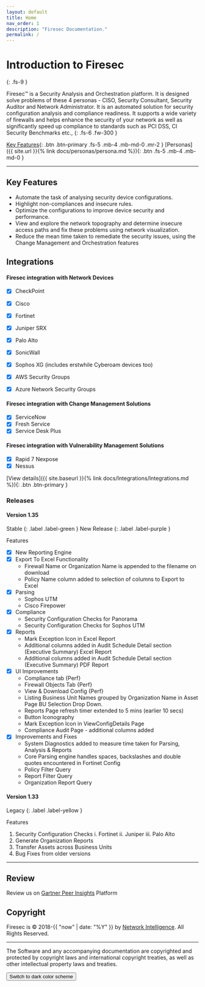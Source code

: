 ```yaml
---
layout: default
title: Home
nav_order: 1
description: "Firesec Documentation."
permalink: /
---
```


# Introduction to Firesec
{: .fs-9 }

Firesec™ is a Security Analysis and Orchestration platform. It is designed solve problems of these 4 personas - CISO, Security Consultant, Security Auditor and Network Administrator. It is an automated solution for security configuration analysis and compliance readiness. It supports a wide variety of firewalls and helps enhance the security of your network as well as significantly speed up compliance to standards such as PCI DSS, CI Security Benchmarks etc.,
{: .fs-6 .fw-300 }

[Key Features](#key-features){: .btn .btn-primary .fs-5 .mb-4 .mb-md-0 .mr-2 } [Personas]({{ site.url }}{% link docs/personas/persona.md %}){: .btn .fs-5 .mb-4 .mb-md-0 }

---

## Key Features

- Automate the task of analysing security device configurations.
- Highlight non-compliances and insecure rules.
- Optimize the configurations to improve device security and performance.
- View and explore the network topography and determine insecure access paths and fix these problems using network visualization.
- Reduce the mean time taken to remediate the security issues, using the Change Management and Orchestration features

## Integrations

#### Firesec integration with **Network Devices** 

- [x] CheckPoint
- [x] Cisco
- [x] Fortinet
- [x] Juniper SRX
- [x] Palo Alto
- [x] SonicWall
- [x] Sophos XG (includes erstwhile Cyberoam devices too)

- [x] AWS Security Groups
- [x] Azure Network Security Groups

#### Firesec integration with **Change Management Solutions** 

- [x] ServiceNow
- [x] Fresh Service 
- [x] Service Desk Plus

#### Firesec integration with **Vulnerability Management Solutions**

- [x] Rapid 7 Nexpose
- [x] Nessus

[View details]({{ site.baseurl }}{% link docs/Integrations/Integrations.md %}){: .btn .btn-primary }

### Releases

#### Version 1.35 
Stable 
{: .label .label-green }
New Release 
{: .label .label-purple }

Features
- [x] New Reporting Engine
- [x] Export To Excel Functionality
  - Firewall Name or Organization Name is appended to the filename on download
  - Policy Name column added to selection of columns to Export to Excel
- [x] Parsing
  - Sophos UTM 
  - Cisco Firepower
- [x] Compliance
  - Security Configuration Checks for Panorama
  - Security Configuration Checks for Sophos UTM
- [x] Reports
  - Mark Exception Icon in Excel Report
  - Additional columns added in Audit Schedule Detail section (Executive Summary) Excel Report
  - Additional columns added in Audit Schedule Detail section (Executive Summary) PDF Report
- [x] UI Improvements 
  - Compliance tab {Perf}
  - Firewall Objects Tab {Perf} 
  - View & Download Config {Perf}
  - Listing Business Unit Names grouped by Organization Name in Asset Page BU Selection Drop Down.
  - Reports Page refresh timer extended to 5 mins (earlier 10 secs)
  - Button Iconography
  - Mark Exception Icon in ViewConfigDetails Page 
  - Compliance Audit Page - additional columns added
- [x] Improvements and Fixes 
  - System Diagnostics added to measure time taken for Parsing, Analysis & Reports
  - Core Parsing engine handles spaces, backslashes and double quotes encountered in Fortinet Config
  - Policy Filter Query
  - Report Filter Query
  - Organization Report Query

#### Version 1.33 

Legacy 
{: .label .label-yellow }

Features

1. Security Configuration Checks 
    i. Fortinet
    ii. Juniper
    iii. Palo Alto 
2. Generate Organization Reports
3. Transfer Assets across Business Units
4. Bug Fixes from older versions

---

## Review

Review us on [Gartner Peer Insights](https://www.gartner.com/peer-insights/home) Platform
<div class="GartnerPeerInsightsWidget">  </div>

<script type="text/javascript" src="https://www.gartner.com/reviews/public/Widget/js/widget.js"></script>
<script type="text/javascript">
  const gpiContainerDiv = document.querySelector('.GartnerPeerInsightsWidget');
		GartnerPI_Widget({
			size: "small",
			theme: "dark",
			sourcingLink: "https://gtnr.io/2GB846TOz",
			widget_id: "YzkyYzU0ZTYtMWUxYS00NGY1LWE0MzctZWZiMTI1MDllNDdi",
			version: "2",
		container: gpiContainerDiv
		});
	</script>

## Copyright
Firesec is &copy; 2018-{{ "now" | date: "%Y" }} by [Network Intelligence](https://www.niiconsulting.com). All Rights Reserved.
* * *
 The Software and any accompanying documentation are copyrighted and protected by copyright laws and international copyright treaties, as well as other intellectual property laws and treaties.

<button class="btn js-toggle-dark-mode">Switch to dark color scheme</button>

<script>
const toggleDarkMode = document.querySelector('.js-toggle-dark-mode');

jtd.addEvent(toggleDarkMode, 'click', function(){
  if (jtd.getTheme() === 'dark') {
    jtd.setTheme('light');
    toggleDarkMode.textContent = 'Preview dark color scheme';
  } else {
    jtd.setTheme('dark');
    toggleDarkMode.textContent = 'Return to the light side';
  }
});
</script>
